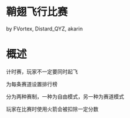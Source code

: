 鞘翅飞行比赛
====
by FVortex, Distard_QYZ, akarin

# 概述
计时赛，玩家不一定要同时起飞

为每条赛道设置排行榜

分为两种赛制，一种为自由模式，另一种为赛道模式

玩家在比赛时使用火箭会被扣除一定分数
